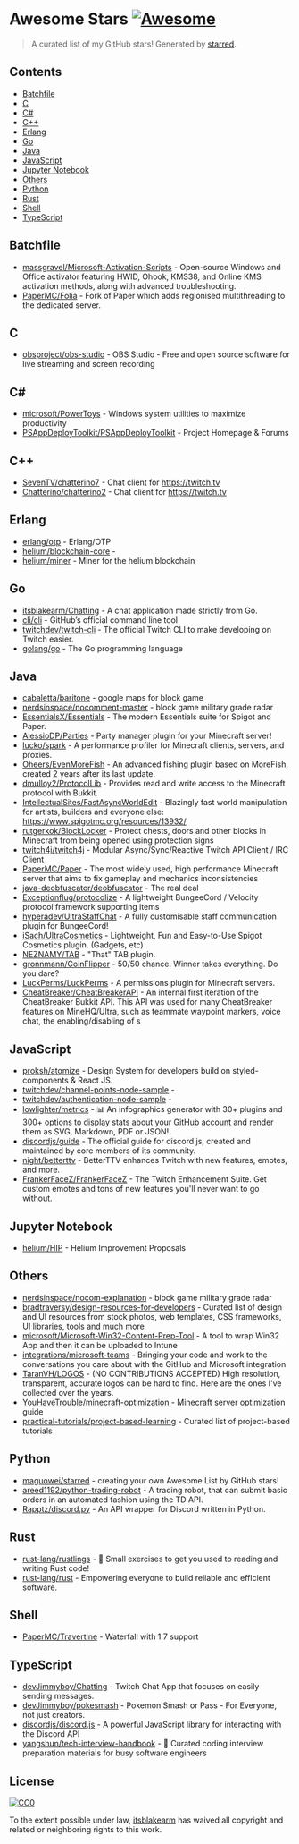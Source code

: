 <!--lint disable awesome-contributing awesome-license awesome-list-item match-punctuation no-repeat-punctuation no-undefined-references awesome-spell-check-->
# Awesome Stars [![Awesome](https://awesome.re/badge.svg)](https://github.com/sindresorhus/awesome)

> A curated list of my GitHub stars! Generated by [starred](https://github.com/maguowei/starred).

## Contents

- [Batchfile](#batchfile)
- [C](#c)
- [C#](#c#)
- [C++](#c++)
- [Erlang](#erlang)
- [Go](#go)
- [Java](#java)
- [JavaScript](#javascript)
- [Jupyter Notebook](#jupyter-notebook)
- [Others](#others)
- [Python](#python)
- [Rust](#rust)
- [Shell](#shell)
- [TypeScript](#typescript)

## Batchfile 

- [massgravel/Microsoft-Activation-Scripts](https://github.com/massgravel/Microsoft-Activation-Scripts) - Open-source Windows and Office activator featuring HWID, Ohook, KMS38, and Online KMS activation methods, along with advanced troubleshooting.
- [PaperMC/Folia](https://github.com/PaperMC/Folia) - Fork of Paper which adds regionised multithreading to the dedicated server.

## C 

- [obsproject/obs-studio](https://github.com/obsproject/obs-studio) - OBS Studio - Free and open source software for live streaming and screen recording

## C# # 

- [microsoft/PowerToys](https://github.com/microsoft/PowerToys) - Windows system utilities to maximize productivity
- [PSAppDeployToolkit/PSAppDeployToolkit](https://github.com/PSAppDeployToolkit/PSAppDeployToolkit) - Project Homepage & Forums

## C++ 

- [SevenTV/chatterino7](https://github.com/SevenTV/chatterino7) - Chat client for https://twitch.tv
- [Chatterino/chatterino2](https://github.com/Chatterino/chatterino2) - Chat client for https://twitch.tv

## Erlang 

- [erlang/otp](https://github.com/erlang/otp) - Erlang/OTP
- [helium/blockchain-core](https://github.com/helium/blockchain-core) - 
- [helium/miner](https://github.com/helium/miner) - Miner for the helium blockchain

## Go 

- [itsblakearm/Chatting](https://github.com/itsblakearm/Chatting) - A chat application made strictly from Go.
- [cli/cli](https://github.com/cli/cli) - GitHub’s official command line tool
- [twitchdev/twitch-cli](https://github.com/twitchdev/twitch-cli) - The official Twitch CLI to make developing on Twitch easier.
- [golang/go](https://github.com/golang/go) - The Go programming language

## Java 

- [cabaletta/baritone](https://github.com/cabaletta/baritone) - google maps for block game
- [nerdsinspace/nocomment-master](https://github.com/nerdsinspace/nocomment-master) - block game military grade radar
- [EssentialsX/Essentials](https://github.com/EssentialsX/Essentials) - The modern Essentials suite for Spigot and Paper.
- [AlessioDP/Parties](https://github.com/AlessioDP/Parties) - Party manager plugin for your Minecraft server!
- [lucko/spark](https://github.com/lucko/spark) - A performance profiler for Minecraft clients, servers, and proxies.
- [Oheers/EvenMoreFish](https://github.com/Oheers/EvenMoreFish) - An advanced fishing plugin based on MoreFish, created 2 years after its last update.
- [dmulloy2/ProtocolLib](https://github.com/dmulloy2/ProtocolLib) - Provides read and write access to the Minecraft protocol with Bukkit.
- [IntellectualSites/FastAsyncWorldEdit](https://github.com/IntellectualSites/FastAsyncWorldEdit) - Blazingly fast world manipulation for artists, builders and everyone else: https://www.spigotmc.org/resources/13932/
- [rutgerkok/BlockLocker](https://github.com/rutgerkok/BlockLocker) - Protect chests, doors and other blocks in Minecraft from being opened using protection signs
- [twitch4j/twitch4j](https://github.com/twitch4j/twitch4j) - Modular Async/Sync/Reactive Twitch API Client / IRC Client
- [PaperMC/Paper](https://github.com/PaperMC/Paper) - The most widely used, high performance Minecraft server that aims to fix gameplay and mechanics inconsistencies
- [java-deobfuscator/deobfuscator](https://github.com/java-deobfuscator/deobfuscator) - The real deal
- [Exceptionflug/protocolize](https://github.com/Exceptionflug/protocolize) - A lightweight BungeeCord / Velocity protocol framework supporting items
- [hyperadev/UltraStaffChat](https://github.com/hyperadev/UltraStaffChat) - A fully customisable staff communication plugin for BungeeCord!
- [iSach/UltraCosmetics](https://github.com/iSach/UltraCosmetics) - Lightweight, Fun and Easy-to-Use Spigot Cosmetics plugin. (Gadgets, etc)
- [NEZNAMY/TAB](https://github.com/NEZNAMY/TAB) - "That" TAB plugin.
- [gronnmann/CoinFlipper](https://github.com/gronnmann/CoinFlipper) - 50/50 chance. Winner takes everything. Do you dare?
- [LuckPerms/LuckPerms](https://github.com/LuckPerms/LuckPerms) - A permissions plugin for Minecraft servers.
- [CheatBreaker/CheatBreakerAPI](https://github.com/CheatBreaker/CheatBreakerAPI) - An internal first iteration of the CheatBreaker Bukkit API. This API was used for many CheatBreaker features on MineHQ/Ultra, such as teammate waypoint markers, voice chat, the enabling/disabling of s

## JavaScript 

- [proksh/atomize](https://github.com/proksh/atomize) - Design System for developers build on styled-components & React JS.
- [twitchdev/channel-points-node-sample](https://github.com/twitchdev/channel-points-node-sample) - 
- [twitchdev/authentication-node-sample](https://github.com/twitchdev/authentication-node-sample) - 
- [lowlighter/metrics](https://github.com/lowlighter/metrics) - 📊 An infographics generator with 30+ plugins and 300+ options to display stats about your GitHub account and render them as SVG, Markdown, PDF or JSON!
- [discordjs/guide](https://github.com/discordjs/guide) - The official guide for discord.js, created and maintained by core members of its community.
- [night/betterttv](https://github.com/night/betterttv) - BetterTTV enhances Twitch with new features, emotes, and more.
- [FrankerFaceZ/FrankerFaceZ](https://github.com/FrankerFaceZ/FrankerFaceZ) - The Twitch Enhancement Suite. Get custom emotes and tons of new features you'll never want to go without.

## Jupyter Notebook 

- [helium/HIP](https://github.com/helium/HIP) - Helium Improvement Proposals

## Others 

- [nerdsinspace/nocom-explanation](https://github.com/nerdsinspace/nocom-explanation) - block game military grade radar
- [bradtraversy/design-resources-for-developers](https://github.com/bradtraversy/design-resources-for-developers) - Curated list of design and UI resources from stock photos, web templates, CSS frameworks, UI libraries, tools and much more
- [microsoft/Microsoft-Win32-Content-Prep-Tool](https://github.com/microsoft/Microsoft-Win32-Content-Prep-Tool) - A tool to wrap Win32 App and then it can be uploaded to Intune
- [integrations/microsoft-teams](https://github.com/integrations/microsoft-teams) - Bringing your code and work to the conversations you care about with the GitHub and Microsoft integration
- [TaranVH/LOGOS](https://github.com/TaranVH/LOGOS) - (NO CONTRIBUTIONS ACCEPTED) High resolution, transparent, accurate logos can be hard to find. Here are the ones I've collected over the years.
- [YouHaveTrouble/minecraft-optimization](https://github.com/YouHaveTrouble/minecraft-optimization) - Minecraft server optimization guide
- [practical-tutorials/project-based-learning](https://github.com/practical-tutorials/project-based-learning) - Curated list of project-based tutorials

## Python 

- [maguowei/starred](https://github.com/maguowei/starred) - creating your own Awesome List by GitHub stars!
- [areed1192/python-trading-robot](https://github.com/areed1192/python-trading-robot) - A trading robot, that can submit basic orders in an automated fashion using the TD API.
- [Rapptz/discord.py](https://github.com/Rapptz/discord.py) - An API wrapper for Discord written in Python.

## Rust 

- [rust-lang/rustlings](https://github.com/rust-lang/rustlings) - :crab: Small exercises to get you used to reading and writing Rust code!
- [rust-lang/rust](https://github.com/rust-lang/rust) - Empowering everyone to build reliable and efficient software.

## Shell 

- [PaperMC/Travertine](https://github.com/PaperMC/Travertine) - Waterfall with 1.7 support

## TypeScript 

- [devJimmyboy/Chatting](https://github.com/devJimmyboy/Chatting) - Twitch Chat App that focuses on easily sending messages.
- [devJimmyboy/pokesmash](https://github.com/devJimmyboy/pokesmash) - Pokemon Smash or Pass - For Everyone, not just creators.
- [discordjs/discord.js](https://github.com/discordjs/discord.js) - A powerful JavaScript library for interacting with the Discord API
- [yangshun/tech-interview-handbook](https://github.com/yangshun/tech-interview-handbook) - 💯 Curated coding interview preparation materials for busy software engineers


## License

[![CC0](http://mirrors.creativecommons.org/presskit/buttons/88x31/svg/cc-zero.svg)](https://creativecommons.org/publicdomain/zero/1.0/)

To the extent possible under law, [itsblakearm](https://github.com/itsblakearm) has waived all copyright and related or neighboring rights to this work.

